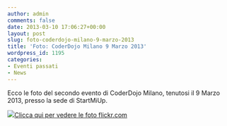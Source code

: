 ```yaml
---
author: admin
comments: false
date: 2013-03-10 17:06:27+00:00
layout: post
slug: foto-coderdojo-milano-9-marzo-2013
title: 'Foto: CoderDojo Milano 9 Marzo 2013'
wordpress_id: 1195
categories:
- Eventi passati
- News
---
```


Ecco le foto del secondo evento di CoderDojo Milano, tenutosi il 9 Marzo 2013, presso la sede di StartMiUp.


[![](http://coderdojomilano.it/wp-content/uploads/2013/03/marzo_2013.jpg)Clicca qui per vedere le foto flickr.com](http://www.flickr.com/photos/98942956@N02/sets/72157634855284243/)
